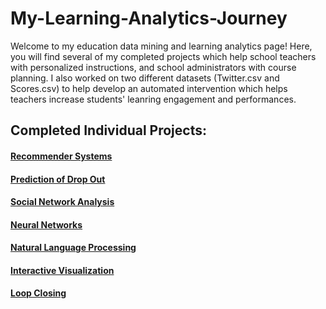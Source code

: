 # My-Learning-Analytics-Journey

Welcome to my education data mining and learning analytics page! Here, you will find several of my completed projects which help school teachers with personalized instructions, and school administrators with course planning. I also worked on two different datasets (Twitter.csv and Scores.csv) to help develop an automated intervention which helps teachers increase students' leanring engagement and performances. 

## Completed Individual Projects: 

#### [Recommender Systems](https://github.com/tomato018/recommender-systems)
#### [Prediction of Drop Out](https://github.com/tomato018/Prediction_of_Drop_Out)
#### [Social Network Analysis](https://github.com/tomato018/social-network-analysis)
#### [Neural Networks](https://github.com/tomato018/neural-networks)
#### [Natural Language Processing](https://github.com/tomato018/natural-language-processing)
#### [Interactive Visualization](https://github.com/tomato018/interactive-visualization)
#### [Loop Closing](https://github.com/tomato018/loop-closing)
